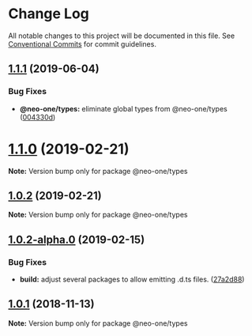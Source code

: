 # Change Log

All notable changes to this project will be documented in this file.
See [Conventional Commits](https://conventionalcommits.org) for commit guidelines.

## [1.1.1](https://github.com/neo-one-suite/neo-one/compare/@neo-one/types@1.1.0...@neo-one/types@1.1.1) (2019-06-04)


### Bug Fixes

* **@neo-one/types:** eliminate global types from @neo-one/types ([004330d](https://github.com/neo-one-suite/neo-one/commit/004330d))





# [1.1.0](https://github.com/neo-one-suite/neo-one/compare/@neo-one/types@1.0.2...@neo-one/types@1.1.0) (2019-02-21)

**Note:** Version bump only for package @neo-one/types





## [1.0.2](https://github.com/neo-one-suite/neo-one/compare/@neo-one/types@1.0.2-alpha.0...@neo-one/types@1.0.2) (2019-02-21)

**Note:** Version bump only for package @neo-one/types





## [1.0.2-alpha.0](https://github.com/neo-one-suite/neo-one/compare/@neo-one/types@1.0.1...@neo-one/types@1.0.2-alpha.0) (2019-02-15)


### Bug Fixes

* **build:** adjust several packages to allow emitting .d.ts files. ([27a2d88](https://github.com/neo-one-suite/neo-one/commit/27a2d88))





## [1.0.1](https://github.com/neo-one-suite/neo-one/compare/@neo-one/types@1.0.0...@neo-one/types@1.0.1) (2018-11-13)

**Note:** Version bump only for package @neo-one/types
